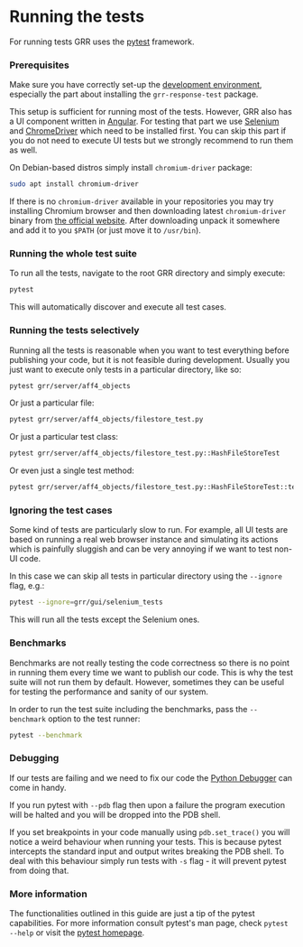 # Running the tests

For running tests GRR uses the [pytest](https://pytest.org) framework.

### Prerequisites

Make sure you have correctly set-up the
[development environment](setting-up-dev-env.md), especially the part about
installing the `grr-response-test` package.

This setup is sufficient for running most of the tests. However, GRR also has
a UI component written in [Angular](https://angular.io/). For testing that part
we use [Selenium](http://seleniumhq.org) and
[ChromeDriver](https://sites.google.com/a/chromium.org/chromedriver/) which need
to be installed first. You can skip this part if you do not need to execute UI
tests but we strongly recommend to run them as well.

On Debian-based distros simply install `chromium-driver` package:

```bash
sudo apt install chromium-driver
```

If there is no `chromium-driver` available in your repositories you may try
installing Chromium browser and then downloading latest `chromium-driver` binary
from [the official website](https://sites.google.com/a/chromium.org/chromedriver/downloads).
After downloading unpack it somewhere and add it to you `$PATH` (or just move it
to `/usr/bin`).

### Running the whole test suite

To run all the tests, navigate to the root GRR directory and simply execute:

```bash
pytest
```

This will automatically discover and execute all test cases.

### Running the tests selectively

Running all the tests is reasonable when you want to test everything before
publishing your code, but it is not feasible during development. Usually you
just want to execute only tests in a particular directory, like so:

```bash
pytest grr/server/aff4_objects
```

Or just a particular file:

```bash
pytest grr/server/aff4_objects/filestore_test.py
```

Or just a particular test class:

```bash
pytest grr/server/aff4_objects/filestore_test.py::HashFileStoreTest
```

Or even just a single test method:

```bash
pytest grr/server/aff4_objects/filestore_test.py::HashFileStoreTest::testListHashes
```

### Ignoring the test cases

Some kind of tests are particularly slow to run. For example, all UI tests are
based on running a real web browser instance and simulating its actions which is
painfully sluggish and can be very annoying if we want to test non-UI code.

In this case we can skip all tests in particular directory using the `--ignore`
flag, e.g.:

```bash
pytest --ignore=grr/gui/selenium_tests
```

This will run all the tests except the Selenium ones.

### Benchmarks

Benchmarks are not really testing the code correctness so there is no point in
running them every time we want to publish our code. This is why the test suite
will not run them by default. However, sometimes they can be useful for testing
the performance and sanity of our system.

In order to run the test suite including the benchmarks, pass the `--benchmark`
option to the test runner:

```bash
pytest --benchmark
```

### Debugging

If our tests are failing and we need to fix our code the
[Python Debugger](https://docs.python.org/3/library/pdb.html) can come in handy.

If you run pytest with `--pdb` flag then upon a failure the program execution
will be halted and you will be dropped into the PDB shell.

If you set breakpoints in your code manually using `pdb.set_trace()` you will
notice a weird behaviour when running your tests. This is because pytest
intercepts the standard input and output writes breaking the PDB shell. To deal
with this behaviour simply run tests with `-s` flag - it will prevent pytest
from doing that.

### More information

The functionalities outlined in this guide are just a tip of the pytest
capabilities. For more information consult pytest's man page, check
`pytest --help` or visit the [pytest homepage](https://pytest.org).
